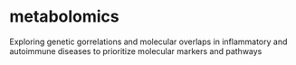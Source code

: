 # metabolomics
Exploring genetic gorrelations and molecular overlaps in inflammatory and autoimmune diseases to prioritize molecular markers and pathways
